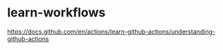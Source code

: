 # learn-workflows

https://docs.github.com/en/actions/learn-github-actions/understanding-github-actions
